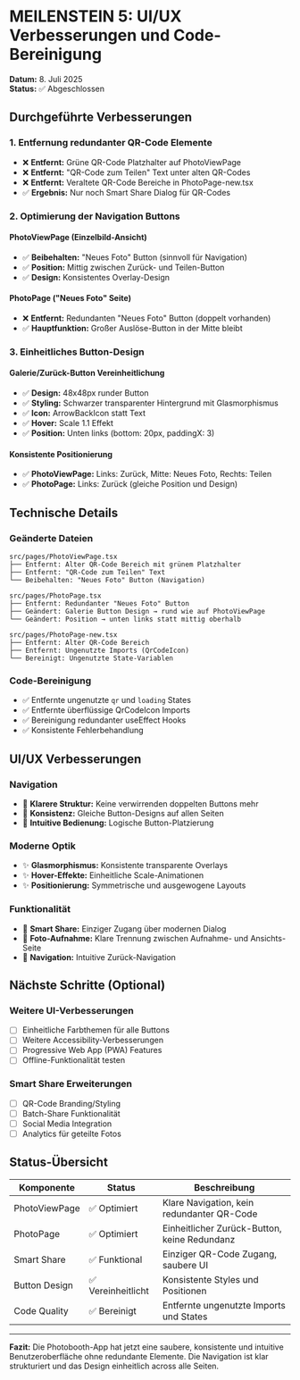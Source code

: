 # MEILENSTEIN 5: UI/UX Verbesserungen und Code-Bereinigung

**Datum:** 8. Juli 2025  
**Status:** ✅ Abgeschlossen

## Durchgeführte Verbesserungen

### 1. Entfernung redundanter QR-Code Elemente
- ❌ **Entfernt:** Grüne QR-Code Platzhalter auf PhotoViewPage
- ❌ **Entfernt:** "QR-Code zum Teilen" Text unter alten QR-Codes
- ❌ **Entfernt:** Veraltete QR-Code Bereiche in PhotoPage-new.tsx
- ✅ **Ergebnis:** Nur noch Smart Share Dialog für QR-Codes

### 2. Optimierung der Navigation Buttons

#### PhotoViewPage (Einzelbild-Ansicht)
- ✅ **Beibehalten:** "Neues Foto" Button (sinnvoll für Navigation)
- ✅ **Position:** Mittig zwischen Zurück- und Teilen-Button
- ✅ **Design:** Konsistentes Overlay-Design

#### PhotoPage ("Neues Foto" Seite)
- ❌ **Entfernt:** Redundanten "Neues Foto" Button (doppelt vorhanden)
- ✅ **Hauptfunktion:** Großer Auslöse-Button in der Mitte bleibt

### 3. Einheitliches Button-Design

#### Galerie/Zurück-Button Vereinheitlichung
- ✅ **Design:** 48x48px runder Button
- ✅ **Styling:** Schwarzer transparenter Hintergrund mit Glasmorphismus
- ✅ **Icon:** ArrowBackIcon statt Text
- ✅ **Hover:** Scale 1.1 Effekt
- ✅ **Position:** Unten links (bottom: 20px, paddingX: 3)

#### Konsistente Positionierung
- ✅ **PhotoViewPage:** Links: Zurück, Mitte: Neues Foto, Rechts: Teilen
- ✅ **PhotoPage:** Links: Zurück (gleiche Position und Design)

## Technische Details

### Geänderte Dateien
```
src/pages/PhotoViewPage.tsx
├── Entfernt: Alter QR-Code Bereich mit grünem Platzhalter
├── Entfernt: "QR-Code zum Teilen" Text
└── Beibehalten: "Neues Foto" Button (Navigation)

src/pages/PhotoPage.tsx  
├── Entfernt: Redundanter "Neues Foto" Button
├── Geändert: Galerie Button Design → rund wie auf PhotoViewPage
└── Geändert: Position → unten links statt mittig oberhalb

src/pages/PhotoPage-new.tsx
├── Entfernt: Alter QR-Code Bereich
├── Entfernt: Ungenutzte Imports (QrCodeIcon)
└── Bereinigt: Ungenutzte State-Variablen
```

### Code-Bereinigung
- ✅ Entfernte ungenutzte `qr` und `loading` States
- ✅ Entfernte überflüssige QrCodeIcon Imports
- ✅ Bereinigung redundanter useEffect Hooks
- ✅ Konsistente Fehlerbehandlung

## UI/UX Verbesserungen

### Navigation
- 🎯 **Klarere Struktur:** Keine verwirrenden doppelten Buttons mehr
- 🎯 **Konsistenz:** Gleiche Button-Designs auf allen Seiten
- 🎯 **Intuitive Bedienung:** Logische Button-Platzierung

### Moderne Optik
- ✨ **Glasmorphismus:** Konsistente transparente Overlays
- ✨ **Hover-Effekte:** Einheitliche Scale-Animationen
- ✨ **Positionierung:** Symmetrische und ausgewogene Layouts

### Funktionalität
- 📱 **Smart Share:** Einziger Zugang über modernen Dialog
- 📸 **Foto-Aufnahme:** Klare Trennung zwischen Aufnahme- und Ansichts-Seite
- 🔄 **Navigation:** Intuitive Zurück-Navigation

## Nächste Schritte (Optional)

### Weitere UI-Verbesserungen
- [ ] Einheitliche Farbthemen für alle Buttons
- [ ] Weitere Accessibility-Verbesserungen
- [ ] Progressive Web App (PWA) Features
- [ ] Offline-Funktionalität testen

### Smart Share Erweiterungen
- [ ] QR-Code Branding/Styling
- [ ] Batch-Share Funktionalität
- [ ] Social Media Integration
- [ ] Analytics für geteilte Fotos

## Status-Übersicht

| Komponente | Status | Beschreibung |
|------------|--------|--------------|
| PhotoViewPage | ✅ Optimiert | Klare Navigation, kein redundanter QR-Code |
| PhotoPage | ✅ Optimiert | Einheitlicher Zurück-Button, keine Redundanz |
| Smart Share | ✅ Funktional | Einziger QR-Code Zugang, saubere UI |
| Button Design | ✅ Vereinheitlicht | Konsistente Styles und Positionen |
| Code Quality | ✅ Bereinigt | Entfernte ungenutzte Imports und States |

---

**Fazit:** Die Photobooth-App hat jetzt eine saubere, konsistente und intuitive Benutzeroberfläche ohne redundante Elemente. Die Navigation ist klar strukturiert und das Design einheitlich across alle Seiten.
